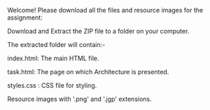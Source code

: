 Welcome! Please download all the files and resource images for the assignment:

Download and Extract the ZIP file to a folder on your computer.


The extracted folder will contain:-

index.html: The main HTML file.

task.html: The page on which Architecture is presented.

styles.css : CSS file for styling.

Resource images with '.png' and '.jgp' extensions.

